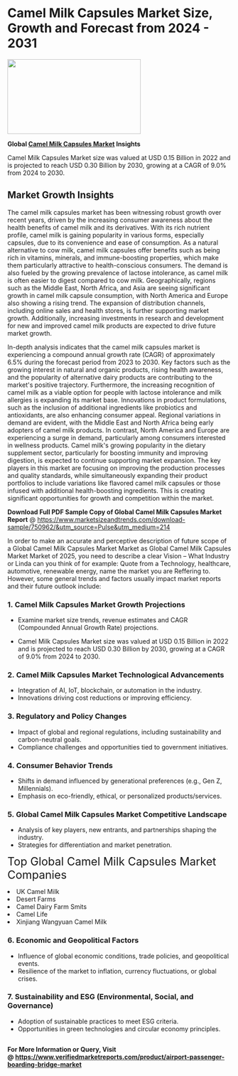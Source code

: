 <H1>Camel Milk Capsules Market Size, Growth and Forecast from 2024 - 2031</H1><img class="aligncenter size-medium wp-image-584254" src="https://thirdeyenews.in/wp-content/uploads/2024/09/Global-Market-Research-300x168.jpeg" alt="" width="300" height="168" /><p><strong>Global&nbsp;<a href="https://www.marketsizeandtrends.com/download-sample/750962/&amp;utm_source=Pulse&amp;utm_medium=214">Camel Milk Capsules Market</a> Insights</strong></p><p>Camel Milk Capsules Market size was valued at USD 0.15 Billion in 2022 and is projected to reach USD 0.30 Billion by 2030, growing at a CAGR of 9.0% from 2024 to 2030.</p><p><h2>Market Growth Insights</h2> <p>The camel milk capsules market has been witnessing robust growth over recent years, driven by the increasing consumer awareness about the health benefits of camel milk and its derivatives. With its rich nutrient profile, camel milk is gaining popularity in various forms, especially capsules, due to its convenience and ease of consumption. As a natural alternative to cow milk, camel milk capsules offer benefits such as being rich in vitamins, minerals, and immune-boosting properties, which make them particularly attractive to health-conscious consumers. The demand is also fueled by the growing prevalence of lactose intolerance, as camel milk is often easier to digest compared to cow milk. Geographically, regions such as the Middle East, North Africa, and Asia are seeing significant growth in camel milk capsule consumption, with North America and Europe also showing a rising trend. The expansion of distribution channels, including online sales and health stores, is further supporting market growth. Additionally, increasing investments in research and development for new and improved camel milk products are expected to drive future market growth. </p> <p>In-depth analysis indicates that the camel milk capsules market is experiencing a compound annual growth rate (CAGR) of approximately 6.5% during the forecast period from 2023 to 2030. Key factors such as the growing interest in natural and organic products, rising health awareness, and the popularity of alternative dairy products are contributing to the market's positive trajectory. Furthermore, the increasing recognition of camel milk as a viable option for people with lactose intolerance and milk allergies is expanding its market base. Innovations in product formulations, such as the inclusion of additional ingredients like probiotics and antioxidants, are also enhancing consumer appeal. Regional variations in demand are evident, with the Middle East and North Africa being early adopters of camel milk products. In contrast, North America and Europe are experiencing a surge in demand, particularly among consumers interested in wellness products. Camel milk's growing popularity in the dietary supplement sector, particularly for boosting immunity and improving digestion, is expected to continue supporting market expansion. The key players in this market are focusing on improving the production processes and quality standards, while simultaneously expanding their product portfolios to include variations like flavored camel milk capsules or those infused with additional health-boosting ingredients. This is creating significant opportunities for growth and competition within the market.</p> <p></p><p><span class=""><strong>Download Full PDF Sample Copy of Global Camel Milk Capsules Market Report</strong> @ <a href="https://www.marketsizeandtrends.com/download-sample/750962/&amp;utm_source=Pulse&amp;utm_medium=214" target="_blank">https://www.marketsizeandtrends.com/download-sample/750962/&amp;utm_source=Pulse&amp;utm_medium=214</a></span></p><p>In order to make an accurate and perceptive description of future scope of a Global&nbsp;Camel Milk Capsules Market Market as Global&nbsp;Camel Milk Capsules Market Market of 2025, you need to describe a clear Vision &ndash; What Industry or Linda can you think of for example: Quote from a Technology, healthcare, automotive, renewable energy, name the market you are Reffering to. However, some general trends and factors usually impact market reports and their future outlook include:</p><h3>1.&nbsp;<strong>Camel Milk Capsules Market Growth Projections</strong></h3><ul><li>Examine market size trends, revenue estimates and CAGR (Compounded Annual Growth Rate) projections.</li><li><p>Camel Milk Capsules Market size was valued at USD 0.15 Billion in 2022 and is projected to reach USD 0.30 Billion by 2030, growing at a CAGR of 9.0% from 2024 to 2030.</p></li></ul><h3>2.&nbsp;<strong>Camel Milk Capsules Market Technological Advancements</strong></h3><ul><li>Integration of AI, IoT, blockchain, or automation in the industry.</li><li>Innovations driving cost reductions or improving efficiency.</li></ul><h3>3.&nbsp;<strong>Regulatory and Policy Changes</strong></h3><ul><li>Impact of global and regional regulations, including sustainability and carbon-neutral goals.</li><li>Compliance challenges and opportunities tied to government initiatives.</li></ul><h3>4.&nbsp;<strong>Consumer Behavior Trends</strong></h3><ul><li>Shifts in demand influenced by generational preferences (e.g., Gen Z, Millennials).</li><li>Emphasis on eco-friendly, ethical, or personalized products/services.</li></ul><h3>5.&nbsp;<strong>Global Camel Milk Capsules Market Competitive Landscape</strong></h3><ul><li>Analysis of key players, new entrants, and partnerships shaping the industry.</li><li>Strategies for differentiation and market penetration.</li></ul><p data-pm-slice="1 1 []"><span style="color: inherit; font-family: inherit; font-size: 25px;">Top Global Camel Milk Capsules Market Companies</span></p><div class="" data-test-id=""><p><li>UK Camel Milk</li><li> Desert Farms</li><li> Camel Dairy Farm Smits</li><li> Camel Life</li><li> Xinjiang Wangyuan Camel Milk</li></p></div><h3>6.&nbsp;<strong>Economic and Geopolitical Factors</strong></h3><ul><li>Influence of global economic conditions, trade policies, and geopolitical events.</li><li>Resilience of the market to inflation, currency fluctuations, or global crises.</li></ul><h3>7.&nbsp;<strong>Sustainability and ESG (Environmental, Social, and Governance)</strong></h3><ul><li>Adoption of sustainable practices to meet ESG criteria.</li><li>Opportunities in green technologies and circular economy principles.</li></ul><h2><strong style="font-size: 14px;">For More Information or Query, Visit @&nbsp;</strong><a style="background-color: #ffffff; font-size: 14px;" href="https://www.marketsizeandtrends.com/report/camel-milk-capsules-market/" target="_blank">https://www.verifiedmarketreports.com/product/airport-passenger-boarding-bridge-market</a></h2>
